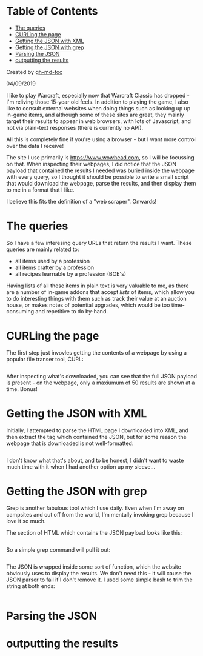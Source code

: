 
Table of Contents
=================

   * [The queries](#the-queries)
   * [CURLing the page](#curling-the-page)
   * [Getting the JSON with XML](#getting-the-json-with-xml)
   * [Getting the JSON with grep](#getting-the-json-with-grep)
   * [Parsing the JSON](#parsing-the-json)
   * [outputting the results](#outputting-the-results)

Created by [gh-md-toc](https://github.com/ekalinin/github-markdown-toc)



04/09/2019

I like to play Warcraft, especially now that Warcraft Classic has dropped - I'm
reliving those 15-year old feels.
In addition to playing the game, I also like to consult external websites when
doing things such as looking up up in-game items, and although some of these
sites are great, they mainly target their results to appear in web browsers,
with lots of Javascript, and not via plain-text responses (there is currently no API).

All this is completely fine if you're using a browser - but I want more control
over the data I receive! 

The site I use primarily is https://www.wowhead.com, so I will be focussing on
that. When inspecting their webpages, I did notice that the JSON payload that
contained the results I needed was buried inside the webpage with every query,
so I thought it should be possible to write a small script that would download
the webpage, parse the results, and then display them to me in a format that I
like.

I believe this fits the definition of a "web scraper". Onwards!

# The queries
So I have a few interesing query URLs that return the results I want.
These queries are mainly related to:
- all items used by a profession
- all items crafter by a profession
- all recipes learnable by a profession (BOE's)

Having lists of all these items in plain text is very valuable to me, as there
are a number of in-game addons that accept *lists* of items, which allow you
to do interesting things with them such as track their value at an auction
house, or makes notes of potential upgrades, which would be too time-consuming
and repetitive to do by-hand.

# CURLing the page
The first step just invovles getting the contents of a webpage by using a
popular file transer tool, CURL:
```
```

After inspecting what's downloaded, you can see that the full JSON payload is
present - on the webpage, only a maxiumum of 50 results are shown at a time.
Bonus!

# Getting the JSON with XML
Initially, I attempted to parse the HTML page I downloaded into XML, and then
extract the tag which contained the JSON, but for some reason the webpage that
is downloaded is not well-formatted:
```
```

I don't know what that's about, and to be honest, I didn't want to waste much
time with it when I had another option up my sleeve...

# Getting the JSON with grep
Grep is another fabulous tool which I use daily. Even when I'm away on
campsites and cut off from the world, I'm mentally invoking grep because I
love it so much.

The section of HTML which contains the JSON payload looks like this:
```
```

So a simple grep command will pull it out:
```
```

The JSON is wrapped inside some sort of function, which the website obviously
uses to display the results. We don't need this - it will cause the JSON
parser to fail if I don't remove it. I used some simple bash to trim the string
at both ends:
```
```

# Parsing the JSON

# outputting the results
